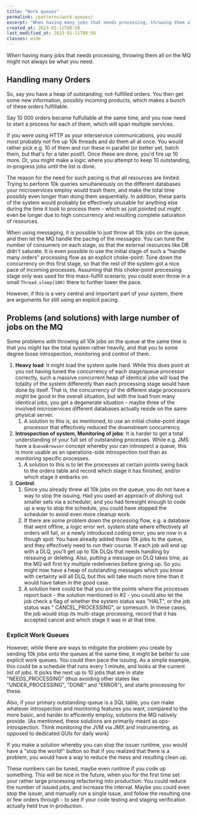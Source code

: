```yaml
---
title: "Work queues"
permalink: /patterns/work-queues/
excerpt: "When having many jobs that needs processing, throwing them all on the MQ might not always be what you need."
created_at: 2023-01-11T08:58
last_modified_at: 2023-01-11T08:58
classes: wide
---
```


When having many jobs that needs processing, throwing them all on the MQ might not always be what you need.

## Handling many Orders

So, say you have a heap of outstanding, not-fulfilled orders. You then get some new information, possibly incoming
products, which makes a bunch of these orders fulfillable.

Say 10 000 orders became fulfullable at the same time, and you now need to start a process for each of them, which will
span multiple services.

If you were using HTTP as your interservice communications, you would most probably _not_ fire up 10k threads and do
them all at once. You would rather pick e.g. 10 of them and run these in parallel (or better yet, batch them, but that's
for a later post!). Once these are done, you'd fire up 10 more. Or, you might make a logic where you attempt to keep 10
outstanding, in-progress jobs until the list is done.

The reason for the need for such pacing is that all resources are limited. Trying to perform 10k queries simultaneously
on the different databases your microservices employ would trash them, and make the total time possibly even longer than
doing them sequentially. In addition, these parts of the system would probably be effectively unusable for anything else
during the time it took to process them - which as just pointed out might even be longer due to high concurrency and
resulting complete saturation of resources.

When using messaging, it is possible to just throw all 10k jobs on the queue, and then let the MQ handle the pacing of
the messages: You can tune the number of consumers on each stage, so that the external resources like DB didn't
saturate. It is even possible to use the initial stage of such a "handle many orders" processing flow as an explicit
choke-point: Tune down the concurrency on this first stage, so that the rest of the system got a nice pace of incoming
processes. Assuming that this choke-point processing stage only was used for this mass-fulfill scenario, you could even
throw in a small `Thread.sleep(100)` there to further lower the pace.

However, if this is a very central and important part of your system, there are arguments for still using an explicit
pacing.

## Problems (and solutions) with large number of jobs on the MQ

Some problems with throwing all 10k jobs on the queue at the same time is that you might tax the total system rather
heavily, and that you to some degree loose introspection, monitoring and control of them.

1. <b>Heavy load</b>: It might load the system quite hard. While this does point at you not having tuned the concurrency
   of each stage/queue processor correctly, such a massive concurrent heap of identical jobs will load the totality of
   the system differently than each processing stage would have done by itself. That is, the concurrency of the
   different stage processors might be good in the overall situation, but with the load from many identical jobs, you
   get a degenerate situation - maybe three of the involved microservices different databases actually reside on the
   same physical server.
   1. A solution to this is, as mentioned, to use an initial choke-point stage processor that effectively reduced the
      downstream concurrency.
2. <b>Introspection of system, Monitoring of jobs</b>: It is harder to get a total understanding of your full set of
   outstanding processes. While e.g. JMS have a `QueueBrowser` concept whereby you can introspect a queue, this is more
   usable as an operations-side introspection tool than as monitoring specific processes.
   1. A solution to this is to let the processes at certain points swing back to the orders table and record which stage
      it has finished, and/or which stage it embarks on.
3. <b>Control</b>:
   1. Since you already threw all 10k jobs on the queue, you do not have a way to stop the issuing. Had you used an
      approach of dishing out smaller sets via a scheduler, and you had foresight enough to code up a way to stop the
      schedule, you could have stopped the scheduler to avoid even more cleanup work.
   2. If there are some problem down the processing flow, e.g. a database that went offline, a logic error wrt. system
      state where effectively all orders will fail, or a newly introduced coding error, you are now in a though spot:
      You have already added those 10k jobs to the queue, and they effectively need to run their course. If each job
      will end up with a DLQ, you'll get up to 10k DLQs that needs handling by reissuing or deleting. Also, putting a
      message on DLQ takes time, as the MQ will first try multiple redeliveries before giving up. So you might now have
      a heap of outstanding messages which you know with certainty will all DLQ, but this will take much more time than
      it would have taken in the good case.
   3. A solution here could be that you on the points where the processes report back - the solution mentioned in #2 -
      you could also let the job check a flag of whether the system status was "HALT", or the job status was "
      CANCEL_PROCESSING", or somesuch. In these cases, the job would stop its multi-stage processing, record that it has
      accepted cancel and which stage it was in at that time.

### Explicit Work Queues

However, while there are ways to mitigate the problem you create by sending 10k jobs onto the queues at the same time,
it might be better to use explicit work queues. You could then pace the issuing. As a simple example, this could be a
schedule that runs every 1 minute, and looks at the current list of jobs. It picks the next up to 10 jobs that are in
state "NEEDS_PROCESSING" (thus avoiding other states like "UNDER_PROCESSING", "DONE"
and "ERROR"), and starts processing for these.

Also, if your primary outstanding-queue is a SQL table, you can make whatever introspection and monitoring features you
want, compared to the more basic, and harder to efficiently employ, solutions the MQ natively provide. (As mentioned,
these solutions are primarily meant as ops-introspection. Think monitoring the JVM via JMX and instrumenting, as opposed
to dedicated GUIs for daily work)

If you make a solution whereby you can stop the issuer runtime, you would have a "stop the world!" button so that if you
realized that there is a problem, you would have a way to reduce the mess and resulting clean up.

These numbers can be tuned, maybe even runtime if you code up something. This will be nice in the future, when you for
the first time set your rather large processing refactoring into production: You could reduce the number of issued jobs,
and increase the interval. Maybe you could even stop the issuer, and manually run a single issue, and follow the
resulting one or few orders through - to see if your code testing and staging verification actually held true in
production.